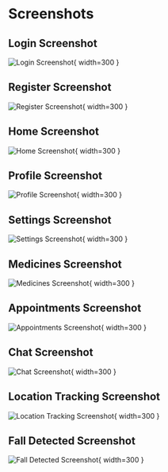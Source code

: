 # Screenshots

## Login Screenshot

![Login Screenshot](screenshots/screenshot_login.jpg){ width=300 }

## Register Screenshot

![Register Screenshot](screenshots/screenshot_register.jpg){ width=300 }

## Home Screenshot

![Home Screenshot](screenshots/screenshot_home.jpg){ width=300 }

## Profile Screenshot

![Profile Screenshot](screenshots/screenshot_profile.jpg){ width=300 }

## Settings Screenshot

![Settings Screenshot](screenshots/screenshot_settings.jpg){ width=300 }

## Medicines Screenshot

![Medicines Screenshot](screenshots/screenshot_medicines.jpg){ width=300 }

## Appointments Screenshot

![Appointments Screenshot](screenshots/screenshot_appointments.jpg){ width=300 }

## Chat Screenshot

![Chat Screenshot](screenshots/screenshot_chat.jpg){ width=300 }

## Location Tracking Screenshot

![Location Tracking Screenshot](screenshots/screenshot_location_tracking.jpg){ width=300 }

## Fall Detected Screenshot

![Fall Detected Screenshot](screenshots/screenshot_fall_detected.jpg){ width=300 }